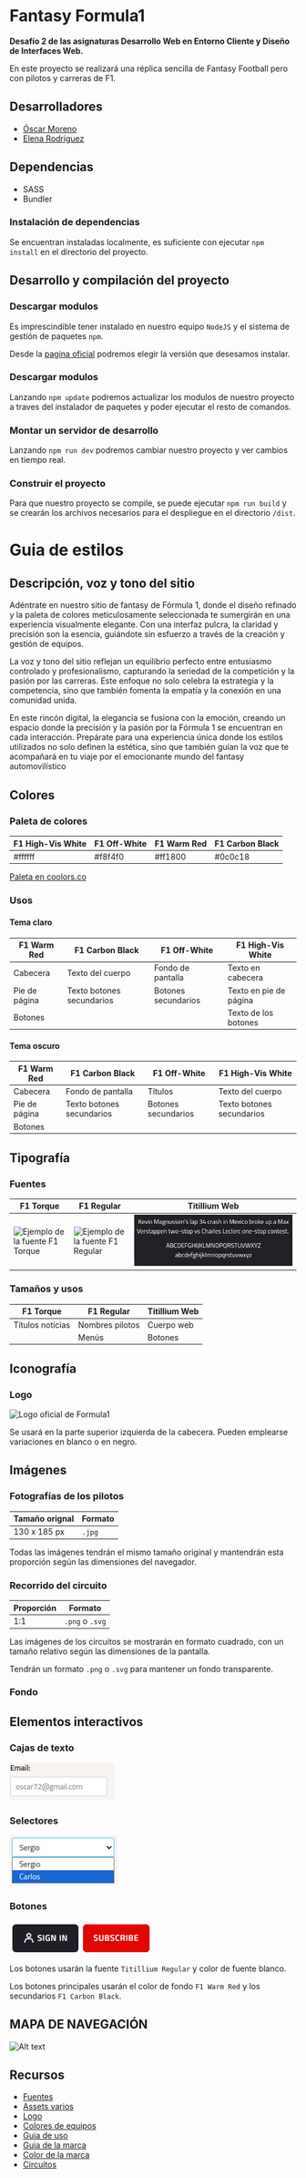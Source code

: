 ﻿# Fantasy Formula1

**Desafío 2 de las asignaturas Desarrollo Web en Entorno Cliente y Diseño de Interfaces Web.**

En este proyecto se realizará una réplica sencilla de Fantasy Football pero con pilotos y carreras de F1.

## Desarrolladores

- [Óscar Moreno](https://github.com/oscarMoreno02)
- [Elena Rodríguez](https://github.com/ElenaRgC)

## Dependencias

- SASS
- Bundler

### Instalación de dependencias

Se encuentran instaladas localmente, es suficiente con ejecutar `npm install` en el directorio del proyecto.

## Desarrollo y compilación del proyecto

### Descargar modulos
Es imprescindible tener instalado en nuestro equipo `NodeJS` y el sistema de gestión de paquetes `npm`.

Desde la [pagina oficial](https://nodejs.org/en/download) podremos elegir la versión que desesamos instalar.

### Descargar modulos

Lanzando `npm update` podremos actualizar los modulos de nuestro proyecto a traves del instalador de paquetes y poder ejecutar el resto de comandos.

### Montar un servidor de desarrollo

Lanzando `npm run dev` podremos cambiar nuestro proyecto y ver cambios en tiempo real.

### Construir el proyecto

Para que nuestro proyecto se compile, se puede ejecutar `npm run build` y se crearán los archivos necesarios para el despliegue en el directorio `/dist`.

# Guia de estilos

## Descripción, voz y tono del sitio

Adéntrate en nuestro sitio de fantasy de Fórmula 1, donde el diseño refinado y la paleta de colores meticulosamente seleccionada te sumergirán en una experiencia visualmente elegante. Con una interfaz pulcra, la claridad y precisión son la esencia, guiándote sin esfuerzo a través de la creación y gestión de equipos.

La voz y tono del sitio reflejan un equilibrio perfecto entre entusiasmo controlado y profesionalismo, capturando la seriedad de la competición y la pasión por las carreras. Este enfoque no solo celebra la estrategia y la competencia, sino que también fomenta la empatía y la conexión en una comunidad unida.

En este rincón digital, la elegancia se fusiona con la emoción, creando un espacio donde la precisión y la pasión por la Fórmula 1 se encuentran en cada interacción. Prepárate para una experiencia única donde los estilos utilizados no solo definen la estética, sino que también guían la voz que te acompañará en tu viaje por el emocionante mundo del fantasy automovilístico

## Colores

### Paleta de colores

| F1 High-Vis White | F1 Off-White | F1 Warm Red | F1 Carbon Black |
| ----------------- | ------------ | ----------- | --------------- |
| #ffffff           | #f8f4f0      | #ff1800     | #0c0c18         |

[Paleta en coolors.co](https://coolors.co/ffffff-f8f4f0-ff1800-0c0c18)

### Usos

#### Tema claro

| F1 Warm Red   | F1 Carbon Black           | F1 Off-White        | F1 High-Vis White      |
| ------------- | ------------------------- | ------------------- | ---------------------- |
| Cabecera      | Texto del cuerpo          | Fondo de pantalla   | Texto en cabecera      |
| Pie de página | Texto botones secundarios | Botones secundarios | Texto en pie de página |
| Botones       |                           |                     | Texto de los botones   |

#### Tema oscuro

| F1 Warm Red   | F1 Carbon Black           | F1 Off-White        | F1 High-Vis White         |
| ------------- | ------------------------- | ------------------- | ------------------------- |
| Cabecera      | Fondo de pantalla         | Títulos             | Texto del cuerpo          |
| Pie de página | Texto botones secundarios | Botones secundarios | Texto botones secundarios |
| Botones       |                           |                     |                           |

## Tipografía

### Fuentes

 | F1 Torque                                                                                                                                    | F1 Regular                                                                                                                                     | Titillium Web                                            |
 | -------------------------------------------------------------------------------------------------------------------------------------------- | ---------------------------------------------------------------------------------------------------------------------------------------------- | -------------------------------------------------------- |
 | ![Ejemplo de la fuente F1 Torque](https://imjustcreative.com/wp-content/uploads/2018/07/f1-torque-typeface-font-download-e1572958820115.png) | ![Ejemplo de la fuente F1 Regular](https://imjustcreative.com/wp-content/uploads/2018/07/f1-regular-typeface-font-download-e1572958798608.png) | ![Ejemplo de la fuente Titillium](/readme/titillium.png) |

### Tamaños y usos

 | F1 Torque        | F1 Regular      | Titillium Web |
 | ---------------- | --------------- | ------------- |
 | Títulos noticias | Nombres pilotos | Cuerpo web    |
 |                  | Menús           | Botones       |

## Iconografía

### Logo

![Logo oficial de Formula1](https://upload.wikimedia.org/wikipedia/commons/thumb/3/33/F1.svg/640px-F1.svg.png)

Se usará en la parte superior izquierda de la cabecera. Pueden emplearse  variaciones en blanco o en negro.

## Imágenes

### Fotografías de los pilotos

| Tamaño orignal | Formato |
| -------------- | ------- |
| 130 x 185 px   | `.jpg`  |

Todas las imágenes tendrán el mismo tamaño original y mantendrán esta proporción según las dimensiones del navegador.

### Recorrido del circuito

| Proporción | Formato         |
| ---------- | --------------- |
| 1:1        | `.png` o `.svg` |

Las imágenes de los circuitos se mostrarán en formato cuadrado, con un tamaño relativo según las dimensiones de la pantalla.

Tendrán un formato `.png` o `.svg` para mantener un fondo transparente.

### Fondo

## Elementos interactivos

### Cajas de texto
![Alt text](image-2.png)
### Selectores
![Alt text](image.png)
### Botones

![Ejemplo de botones](/readme/botones.png)

Los botones usarán la fuente `Titillium Regular` y color de fuente blanco.

Los botones principales usarán el color de fondo `F1 Warm Red` y los secundarios `F1 Carbon Black`.
## MAPA DE NAVEGACIÓN
![Alt text](<readme/mapa de navegación f1(2).png>)
## Recursos

- [Fuentes](https://imjustcreative.com/download-f1-fonts-formula-1-fonts/2021/09/16)
- [Assets varios](https://www.f1assets.com/homepage)
- [Logo](https://en.m.wikipedia.org/wiki/File:F1.svg)
- [Colores de equipos](https://www.reddit.com/r/formula1/comments/11a3wnj/f1_2023_hex_codes/)
- [Guia de uso](https://www.formula1.com/en/toolbar/guidelines.html)
- [Guia de la marca](https://ajansara.com/wp-content/uploads/F1-Master-Marka-rehberi.pdf)
- [Color de la marca](https://www.schemecolor.com/formula-one-red-logo-colors.php)
- [Circuitos](https://www.pngwing.com/en/search?q=f1+race+track)

